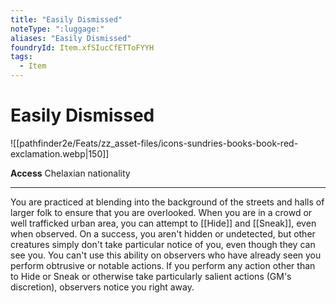 ```yaml
---
title: "Easily Dismissed"
noteType: ":luggage:"
aliases: "Easily Dismissed"
foundryId: Item.xfSIucCfETToFYYH
tags:
  - Item
---
```


# Easily Dismissed
![[pathfinder2e/Feats/zz_asset-files/icons-sundries-books-book-red-exclamation.webp|150]]

**Access** Chelaxian nationality

* * *

You are practiced at blending into the background of the streets and halls of larger folk to ensure that you are overlooked. When you are in a crowd or well trafficked urban area, you can attempt to [[Hide]] and [[Sneak]], even when observed. On a success, you aren't hidden or undetected, but other creatures simply don't take particular notice of you, even though they can see you. You can't use this ability on observers who have already seen you perform obtrusive or notable actions. If you perform any action other than to Hide or Sneak or otherwise take particularly salient actions (GM's discretion), observers notice you right away.
